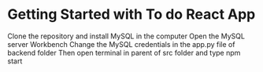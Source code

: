 # Getting Started with To do React App

Clone the repository and install MySQL in the computer
Open the MySQL server Workbench
Change the MySQL credentials in the app.py file of backend folder
Then open terminal in parent of src folder and type npm start

